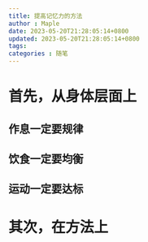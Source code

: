 ```yaml
---
title: 提高记忆力的方法
author : Maple
date: 2023-05-20T21:28:05:14+0800
updated: 2023-05-20T21:28:05:14+0800
tags: 
categories : 随笔
---
```




# 首先，从身体层面上

## 作息一定要规律

## 饮食一定要均衡

## 运动一定要达标

# 其次，在方法上


